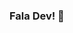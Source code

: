 ### Fala Dev! 👋

<!--
**TorresFer/TorresFer** is a ✨ _special_ ✨ repository because its `README.md` (this file) appears on your GitHub profile.

Here are some ideas to get you started:

Meu nome é Fernando Torres, sou estudante de Administração pela UNICAMP (4/4) e entusiasta da área de Tecnologia.

- 🔭 Atualmente estou realizando um curso de 100h e praticando Web Dev.
- 🌱 Aqui compartilho meus estudos e projetos, focados no desenvolvimento Web com ReactJS.

